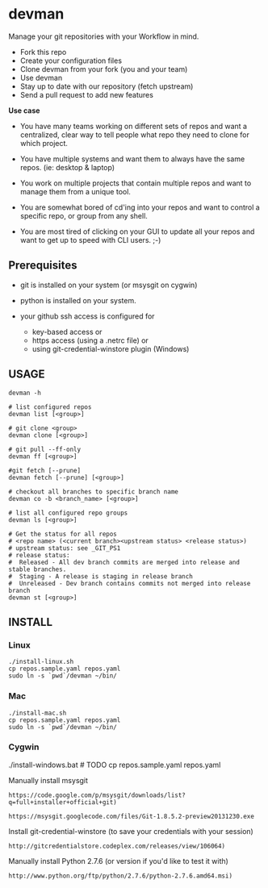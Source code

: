 devman
======
Manage your git repositories with your Workflow in mind.

 * Fork this repo
 * Create your configuration files
 * Clone devman from your fork (you and your team)
 * Use devman
 * Stay up to date with our repository (fetch upstream)
 * Send a pull request to add new features

**Use case**

 * You have many teams working on different sets of repos and want a centralized, clear way to tell people what repo they need to clone for which project.

 * You have multiple systems and want them to always have the same repos. (ie: desktop & laptop)

 * You work on multiple projects that contain multiple repos and want to manage them from a unique tool.

 * You are somewhat bored of cd'ing into your repos and want to control a specific repo, or group from any shell.

 * You are most tired of clicking on your GUI to update all your repos and want to get up to speed with CLI users. ;-)

## Prerequisites

  - git is installed on your system (or msysgit on cygwin)

  - python is installed on your system.

  - your github ssh access is configured for
    * key-based access or
    * https access (using a .netrc file) or
    * using git-credential-winstore plugin (Windows)

## USAGE

```
devman -h

# list configured repos
devman list [<group>]

# git clone <group>
devman clone [<group>]

# git pull --ff-only
devman ff [<group>]

#git fetch [--prune]
devman fetch [--prune] [<group>]

# checkout all branches to specific branch name
devman co -b <branch_name> [<group>]

# list all configured repo groups
devman ls [<group>]

# Get the status for all repos
# <repo name> (<current branch><upstream status> <release status>)
# upstream status: see _GIT_PS1
# release status:
#  Released - All dev branch commits are merged into release and stable branches.
#  Staging - A release is staging in release branch
#  Unreleased - Dev branch contains commits not merged into release branch
devman st [<group>]
```

## INSTALL
### Linux

```
./install-linux.sh
cp repos.sample.yaml repos.yaml
sudo ln -s `pwd`/devman ~/bin/
```

### Mac

```
./install-mac.sh
cp repos.sample.yaml repos.yaml
sudo ln -s `pwd`/devman ~/bin/
```

### Cygwin

./install-windows.bat # TODO
cp repos.sample.yaml repos.yaml

Manually install msysgit

    https://code.google.com/p/msysgit/downloads/list?q=full+installer+official+git)

    https://msysgit.googlecode.com/files/Git-1.8.5.2-preview20131230.exe

Install git-credential-winstore (to save your credentials with your session)

    http://gitcredentialstore.codeplex.com/releases/view/106064)

Manually install Python 2.7.6 (or version if you'd like to test it with)

    http://www.python.org/ftp/python/2.7.6/python-2.7.6.amd64.msi)
